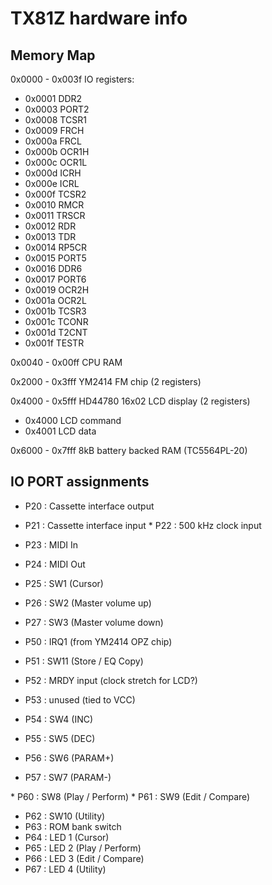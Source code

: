 # TX81Z hardware info

## Memory Map

0x0000 - 0x003f IO registers:

* 0x0001 DDR2
* 0x0003 PORT2
* 0x0008 TCSR1
* 0x0009 FRCH
* 0x000a FRCL
* 0x000b OCR1H
* 0x000c OCR1L
* 0x000d ICRH
* 0x000e ICRL
* 0x000f TCSR2
* 0x0010 RMCR
* 0x0011 TRSCR
* 0x0012 RDR
* 0x0013 TDR
* 0x0014 RP5CR
* 0x0015 PORT5
* 0x0016 DDR6
* 0x0017 PORT6
* 0x0019 OCR2H
* 0x001a OCR2L
* 0x001b TCSR3
* 0x001c TCONR
* 0x001d T2CNT
* 0x001f TESTR

0x0040 - 0x00ff CPU RAM

0x2000 - 0x3fff YM2414 FM chip (2 registers)

0x4000 - 0x5fff HD44780 16x02 LCD display (2 registers)

* 0x4000 LCD command
* 0x4001 LCD data

0x6000 - 0x7fff 8kB battery backed RAM (TC5564PL-20)

## IO PORT assignments

* P20 : Cassette interface output
* P21 : Cassette interface input
* P22 : 500 kHz clock input
* P23 : MIDI In
* P24 : MIDI Out
* P25 : SW1 (Cursor)
* P26 : SW2 (Master volume up)
* P27 : SW3 (Master volume down)

*  P50 : IRQ1 (from YM2414 OPZ chip)
* P51 : SW11 (Store / EQ Copy)
* P52 : MRDY input (clock stretch for LCD?)
* P53 : unused (tied to VCC)
* P54 : SW4 (INC)
* P55 : SW5 (DEC)
* P56 : SW6 (PARAM+)
* P57 : SW7 (PARAM-)

* P60 : SW8 (Play / Perform)
* P61 : SW9 (Edit / Compare)
* P62 : SW10 (Utility)
* P63 : ROM bank switch
* P64 : LED 1 (Cursor)
* P65 : LED 2 (Play / Perform)
* P66 : LED 3 (Edit / Compare)
* P67 : LED 4 (Utility)

